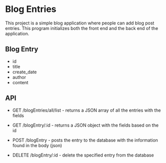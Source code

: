 # Blog Entries

This project is a simple blog application where people can add blog post entries. This program initializes both the front end and the back end of the application.

## Blog Entry

- id
- title
- create_date
- author
- content

## API

- GET /blogEntries/all/list - returns a JSON array of all the entries with the fields

- GET /blogEntry/:id - returns a JSON object with the fields based on the id

- POST /blogEntry - posts the entry to the database with the information found in the body (json)

- DELETE
  /blogEntry/:id - delete the specified entry from the database
